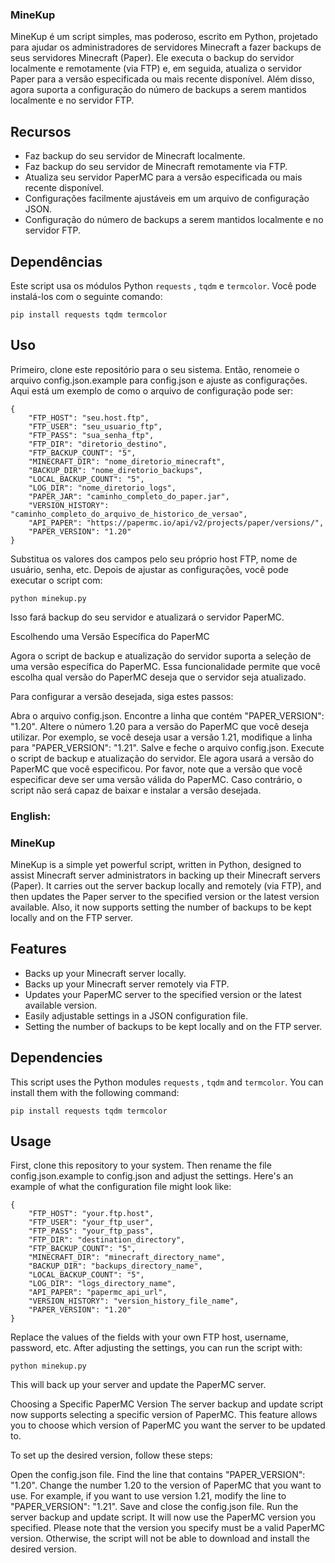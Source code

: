 ### MineKup

MineKup é um script simples, mas poderoso, escrito em Python, projetado para ajudar os administradores de servidores Minecraft a fazer backups de seus servidores Minecraft (Paper). Ele executa o backup do servidor localmente e remotamente (via FTP) e, em seguida, atualiza o servidor Paper para a versão especificada ou mais recente disponível. Além disso, agora suporta a configuração do número de backups a serem mantidos localmente e no servidor FTP.

## Recursos

- Faz backup do seu servidor de Minecraft localmente.
- Faz backup do seu servidor de Minecraft remotamente via FTP.
- Atualiza seu servidor PaperMC para a versão especificada ou mais recente disponível.
- Configurações facilmente ajustáveis em um arquivo de configuração JSON.
- Configuração do número de backups a serem mantidos localmente e no servidor FTP.

## Dependências

Este script usa os módulos Python `requests` , `tqdm` e `termcolor`. Você pode instalá-los com o seguinte comando:

```shell
pip install requests tqdm termcolor
```
## Uso

Primeiro, clone este repositório para o seu sistema.
Então, renomeie o arquivo config.json.example para config.json e ajuste as configurações. Aqui está um exemplo de como o arquivo de configuração pode ser:

```shell
{
    "FTP_HOST": "seu.host.ftp",
    "FTP_USER": "seu_usuario_ftp",
    "FTP_PASS": "sua_senha_ftp",
    "FTP_DIR": "diretorio_destino",
    "FTP_BACKUP_COUNT": "5",
    "MINECRAFT_DIR": "nome_diretorio_minecraft",
    "BACKUP_DIR": "nome_diretorio_backups",
    "LOCAL_BACKUP_COUNT": "5",
    "LOG_DIR": "nome_diretorio_logs",
    "PAPER_JAR": "caminho_completo_do_paper.jar",
    "VERSION_HISTORY": "caminho_completo_do_arquivo_de_historico_de_versao",
    "API_PAPER": "https://papermc.io/api/v2/projects/paper/versions/",
    "PAPER_VERSION": "1.20"
}

```

Substitua os valores dos campos pelo seu próprio host FTP, nome de usuário, senha, etc. Depois de ajustar as configurações, você pode executar o script com:

```shell
python minekup.py
```
Isso fará backup do seu servidor e atualizará o servidor PaperMC.

Escolhendo uma Versão Específica do PaperMC

Agora o script de backup e atualização do servidor suporta a seleção de uma versão específica do PaperMC. Essa funcionalidade permite que você escolha qual versão do PaperMC deseja que o servidor seja atualizado.

Para configurar a versão desejada, siga estes passos:

Abra o arquivo config.json.
Encontre a linha que contém "PAPER_VERSION": "1.20".
Altere o número 1.20 para a versão do PaperMC que você deseja utilizar. Por exemplo, se você deseja usar a versão 1.21, modifique a linha para "PAPER_VERSION": "1.21".
Salve e feche o arquivo config.json.
Execute o script de backup e atualização do servidor. Ele agora usará a versão do PaperMC que você especificou.
Por favor, note que a versão que você especificar deve ser uma versão válida do PaperMC. Caso contrário, o script não será capaz de baixar e instalar a versão desejada.

### English:

### MineKup

MineKup is a simple yet powerful script, written in Python, designed to assist Minecraft server administrators in backing up their Minecraft servers (Paper). It carries out the server backup locally and remotely (via FTP), and then updates the Paper server to the specified version or the latest version available. Also, it now supports setting the number of backups to be kept locally and on the FTP server.

## Features
- Backs up your Minecraft server locally.
- Backs up your Minecraft server remotely via FTP.
- Updates your PaperMC server to the specified version or the latest available version.
- Easily adjustable settings in a JSON configuration file.
- Setting the number of backups to be kept locally and on the FTP server.

## Dependencies

This script uses the Python modules `requests` , `tqdm` and `termcolor`. You can install them with the following command:

```shell
pip install requests tqdm termcolor
```

## Usage

First, clone this repository to your system.
Then rename the file config.json.example to config.json and adjust the settings. Here's an example of what the configuration file might look like:

```shell
{
    "FTP_HOST": "your.ftp.host",
    "FTP_USER": "your_ftp_user",
    "FTP_PASS": "your_ftp_pass",
    "FTP_DIR": "destination_directory",
    "FTP_BACKUP_COUNT": "5",
    "MINECRAFT_DIR": "minecraft_directory_name",
    "BACKUP_DIR": "backups_directory_name",
    "LOCAL_BACKUP_COUNT": "5",
    "LOG_DIR": "logs_directory_name",
    "API_PAPER": "papermc_api_url",
    "VERSION_HISTORY": "version_history_file_name",
    "PAPER_VERSION": "1.20"
}
```
Replace the values of the fields with your own FTP host, username, password, etc. After adjusting the settings, you can run the script with:

```shell
python minekup.py
```
This will back up your server and update the PaperMC server.

Choosing a Specific PaperMC Version
The server backup and update script now supports selecting a specific version of PaperMC. This feature allows you to choose which version of PaperMC you want the server to be updated to.

To set up the desired version, follow these steps:

Open the config.json file.
Find the line that contains "PAPER_VERSION": "1.20".
Change the number 1.20 to the version of PaperMC that you want to use. For example, if you want to use version 1.21, modify the line to "PAPER_VERSION": "1.21".
Save and close the config.json file.
Run the server backup and update script. It will now use the PaperMC version you specified.
Please note that the version you specify must be a valid PaperMC version. Otherwise, the script will not be able to download and install the desired version.

